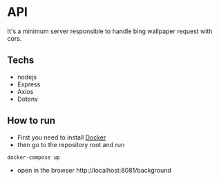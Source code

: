 # API

It's a minimum server responsible to handle bing wallpaper request with cors.

## Techs

- nodejs
- Express
- Axios
- Dotenv

## How to run

- First you need to install [Docker](https://www.docker.com/)
- then go to the repository root and run

```
docker-compose up
```

- open in the browser http://localhost:8081/background
